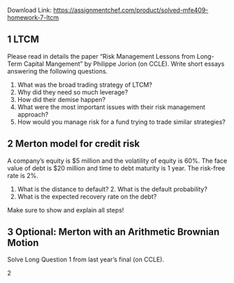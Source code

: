 Download Link: https://assignmentchef.com/product/solved-mfe409-homework-7-ltcm
<br>
<h2>1       LTCM</h2>

Please read in details the paper “Risk Management Lessons from Long-Term Capital Mangement” by Philippe Jorion (on CCLE). Write short essays answering the following questions.

<ol>

 <li>What was the broad trading strategy of LTCM?</li>

 <li>Why did they need so much leverage?</li>

 <li>How did their demise happen?</li>

 <li>What were the most important issues with their risk management approach?</li>

 <li>How would you manage risk for a fund trying to trade similar strategies?</li>

</ol>

<h2>2        Merton model for credit risk</h2>

A company’s equity is $5 million and the volatility of equity is 60%. The face value of debt is $20 million and time to debt maturity is 1 year. The risk-free rate is 2%.

<ol>

 <li>What is the distance to default? 2. What is the default probability?</li>

 <li>What is the expected recovery rate on the debt?</li>

</ol>

Make sure to show and explain all steps!

<h2>3 Optional: Merton with an Arithmetic Brownian Motion</h2>

Solve Long Question 1 from last year’s final (on CCLE).

2